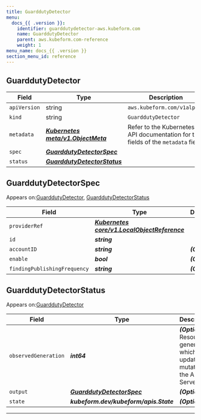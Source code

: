 ```yaml
---
title: GuarddutyDetector
menu:
  docs_{{ .version }}:
    identifier: guarddutydetector-aws.kubeform.com
    name: GuarddutyDetector
    parent: aws.kubeform.com-reference
    weight: 1
menu_name: docs_{{ .version }}
section_menu_id: reference
---
```


## GuarddutyDetector
| Field | Type | Description |
| ------ | ----- | ----------- |
| `apiVersion` | string | `aws.kubeform.com/v1alpha1` |
|    `kind` | string | `GuarddutyDetector` |
| `metadata` | ***[Kubernetes meta/v1.ObjectMeta](https://kubernetes.io/docs/reference/generated/kubernetes-api/v1.13/#objectmeta-v1-meta)***|Refer to the Kubernetes API documentation for the fields of the `metadata` field.|
| `spec` | ***[GuarddutyDetectorSpec](#GuarddutyDetectorSpec)***||
| `status` | ***[GuarddutyDetectorStatus](#GuarddutyDetectorStatus)***||
## GuarddutyDetectorSpec

Appears on:[GuarddutyDetector](#GuarddutyDetector), [GuarddutyDetectorStatus](#GuarddutyDetectorStatus)

| Field | Type | Description |
| ------ | ----- | ----------- |
| `providerRef` | ***[Kubernetes core/v1.LocalObjectReference](https://kubernetes.io/docs/reference/generated/kubernetes-api/v1.13/#localobjectreference-v1-core)***||
| `id` | ***string***||
| `accountID` | ***string***| ***(Optional)*** |
| `enable` | ***bool***| ***(Optional)*** |
| `findingPublishingFrequency` | ***string***| ***(Optional)*** |
## GuarddutyDetectorStatus

Appears on:[GuarddutyDetector](#GuarddutyDetector)

| Field | Type | Description |
| ------ | ----- | ----------- |
| `observedGeneration` | ***int64***| ***(Optional)*** Resource generation, which is updated on mutation by the API Server.|
| `output` | ***[GuarddutyDetectorSpec](#GuarddutyDetectorSpec)***| ***(Optional)*** |
| `state` | ***kubeform.dev/kubeform/apis.State***| ***(Optional)*** |
---
